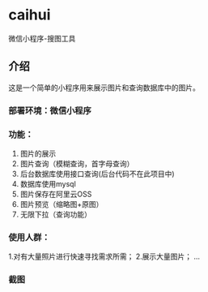 # caihui
微信小程序-搜图工具

## 介绍

这是一个简单的小程序用来展示图片和查询数据库中的图片。

### 部署环境：微信小程序

### 功能：
1. 图片的展示
2. 图片查询（模糊查询，首字母查询）
3. 后台数据库使用接口查询(后台代码不在此项目中)
4. 数据库使用mysql
5. 图片保存在阿里云OSS
6. 图片预览（缩略图+原图）
7. 无限下拉（查询功能）


### 使用人群：

1.对有大量照片进行快速寻找需求所需；
2.展示大量图片；
...

### 截图

